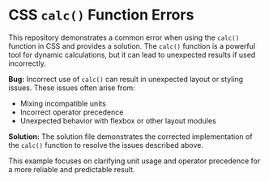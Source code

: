 # CSS `calc()` Function Errors

This repository demonstrates a common error when using the `calc()` function in CSS and provides a solution. The `calc()` function is a powerful tool for dynamic calculations, but it can lead to unexpected results if used incorrectly.

**Bug:** Incorrect use of `calc()` can result in unexpected layout or styling issues. These issues often arise from:

* Mixing incompatible units
* Incorrect operator precedence
* Unexpected behavior with flexbox or other layout modules

**Solution:** The solution file demonstrates the corrected implementation of the `calc()` function to resolve the issues described above.

This example focuses on clarifying unit usage and operator precedence for a more reliable and predictable result.